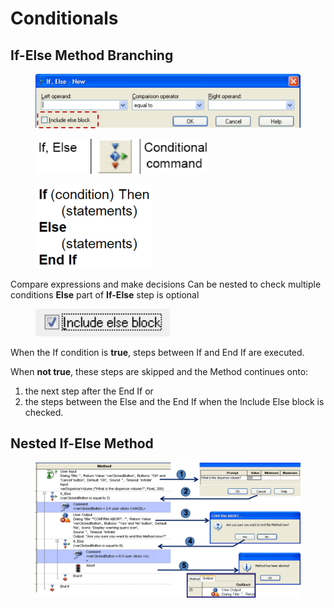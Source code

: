 # Conditionals

## If-Else Method Branching

<figure><img src="../../../.gitbook/assets/image (95) (1) (1) (1) (1) (1).png" alt="" width="563"><figcaption></figcaption></figure>

<div>

<figure><img src="../../../.gitbook/assets/image (94) (1) (1) (1) (1) (1).png" alt="" width="278"><figcaption></figcaption></figure>

 

<figure><img src="../../../.gitbook/assets/image (96) (1) (1) (1) (1) (1).png" alt="" width="187"><figcaption></figcaption></figure>

</div>

Compare expressions and make decisions Can be nested to check multiple conditions **Else** part of **If-Else** step is optional

<figure><img src="../../../.gitbook/assets/image (99) (1) (1) (1) (1) (1).png" alt="" width="215"><figcaption></figcaption></figure>

When the If condition is **true**, steps between If and End If are executed.

When **not true**, these steps are skipped and the Method continues onto:

1. the next step after the End If or
2. the steps between the Else and the End If when the Include Else block is checked.

## Nested If-Else Method

<figure><img src="../../../.gitbook/assets/image (101) (1) (1) (1) (1) (1).png" alt=""><figcaption></figcaption></figure>
